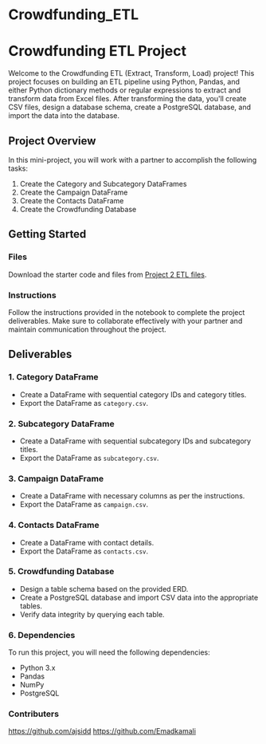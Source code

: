 # Crowdfunding_ETL
# Crowdfunding ETL Project

Welcome to the Crowdfunding ETL (Extract, Transform, Load) project! This project focuses on building an ETL pipeline using Python, Pandas, and either Python dictionary methods or regular expressions to extract and transform data from Excel files. After transforming the data, you'll create CSV files, design a database schema, create a PostgreSQL database, and import the data into the database.

## Project Overview

In this mini-project, you will work with a partner to accomplish the following tasks:

1. Create the Category and Subcategory DataFrames
2. Create the Campaign DataFrame
3. Create the Contacts DataFrame
4. Create the Crowdfunding Database

## Getting Started

### Files

Download the starter code and files from [Project 2 ETL files](https://static.bc-edx.com/data/dl-1-2/m13/lms/starter/Starter_Files.zip).

### Instructions

Follow the instructions provided in the notebook to complete the project deliverables. Make sure to collaborate effectively with your partner and maintain communication throughout the project.

## Deliverables

### 1. Category DataFrame

- Create a DataFrame with sequential category IDs and category titles.
- Export the DataFrame as `category.csv`.

### 2. Subcategory DataFrame

- Create a DataFrame with sequential subcategory IDs and subcategory titles.
- Export the DataFrame as `subcategory.csv`.

### 3. Campaign DataFrame

- Create a DataFrame with necessary columns as per the instructions.
- Export the DataFrame as `campaign.csv`.

### 4. Contacts DataFrame

- Create a DataFrame with contact details.
- Export the DataFrame as `contacts.csv`.

### 5. Crowdfunding Database

- Design a table schema based on the provided ERD.
- Create a PostgreSQL database and import CSV data into the appropriate tables.
- Verify data integrity by querying each table.

### 6. Dependencies
To run this project, you will need the following dependencies:

- Python 3.x
- Pandas
- NumPy
- PostgreSQL

### Contributers
https://github.com/ajsidd
https://github.com/Emadkamali
